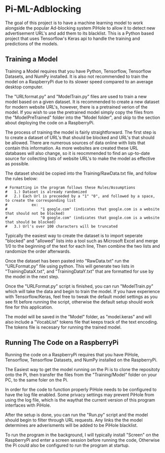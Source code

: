 # Pi-ML-Adblocking
The goal of this project is to have a machine learning model to work alongside the popular Ad-blocking system PiHole to allow it to detect new advertisement URL's and add them to its blacklist. This is a Python based project that uses Tensorflow's Keras api to handle the training and predictions of the models.

## Training a Model

Training a Model requires that you have Python, Tensorflow, Tensorflow Datasets, and NumPy installed.
It is also not recommended to train the model on a RaspberryPi due to its slower speed compared to an average desktop computer.

The "URLformat.py" and "ModelTrain.py" files are used to train a new model based on a given dataset. It is recommended to create a new dataset for modern website URL's, however, there is a pretrained verion of the model. If you wish to use the pretrained model simply copy the files from the "ModelPreTrained" folder into the "Model folder", and skip to the section about deploying the code on a RaspberryPi.

The process of training the model is fairly straightforward. The first step is to create a dataset of URL's that should be blocked and URL's that should be allowed. There are numerous sources of data online with lists that contain this information. As more websites are created these URL databases will also change, so it is reocmmended to find an up-to-date source for collecting lists of website URL's to make the model as effective as possible.

The dataset should be copied into the Training/RawData.txt file, and follow the rules below:

~~~~
# Formatting in the program follows these Rules/Assumptions
#   1.) Dataset is already randomized
#   2.) Each Url is preceeded by a "1" "0", and followed by a space, to create the corresponding list
#           ex:
#               "1 google.com" (indicates that google.com is a website that should not be blocked)
#               "0 google.com" (indicates that google.com is a website that should be blocked)
#   3.) Url's over 100 characters will be truncated
~~~~

Typically the easiest way to create the dataset is to import seperate "blocked" and "allowed" lists into a tool such as Microsoft Excel and merge 1/0 to the beginning of the text for each line, Then combine the two lists and randomize the order afterwards.

Once the dataset has been pasted into "RawData.txt" run the "URLFormat.py" file using python. This will generate two lists in "TrainingDataX.txt", and "TrainingDataY.txt" that are formatted for use by the model in the next step.

Once the "URLFormat.py" script is finished, you can run "ModelTrain.py" which will take the data and begin to train the model. If you have experience with Tensorflow/Keras, feel free to tweak the default model settings as you see fit before running the script, otherwise the default setup should work fine for this application.

The model will be saved in the "Model" folder, as "model.keras" and will also include a "VocabList" tokens file that keeps track of the text encoding. The tokens file is necesary for running the trained model.

## Running The Code on a RaspberryPi

Running the code on a RaspberryPi requires that you have PiHole, Tensorflow, Tensorflow Datasets, and NumPy installed on the RaspberryPi.

The Easiest way to get the model running on the Pi is to clone the repositoty onto the Pi, then transfer the files from the "Training/Model" folder on your PC, to the same foler on the Pi.

In order for the code to function properly PiHole needs to be configured to have the log file enabled. Some privacy settings may prevent PiHole from using the log file, which is the waythat the current version of this program interfaces with PiHole.

After the setup is done, you can run the "Run.py" script and the model should begin to filter through URL requests. Any links the the model determines are adverisments will be added to be PiHole blacklist.

To run the program in the background, I will typically install "Screen" on the RaspberryPi and enter a screen session before running the code, Otherwise the Pi could also be configured to run the program at startup.






